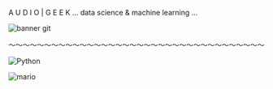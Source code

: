 A U D I O | G E E K
...  data science             &         machine learning  ...


![banner git](https://github.com/Alfonso-wav/Alfonso-wav/assets/138866994/5588b031-d0ec-4dd2-b506-aac3a6d0d9f8)

〜〜〜〜〜〜〜〜〜〜〜〜〜〜〜〜〜〜〜〜〜〜〜〜〜〜〜〜〜〜〜〜〜〜〜〜

![Python](https://user-images.githubusercontent.com/74038190/212257472-08e52665-c503-4bd9-aa20-f5a4dae769b5.gif)

![mario](https://user-images.githubusercontent.com/74038190/225813708-98b745f2-7d22-48cf-9150-083f1b00d6c9.gif)



<!---
Alfonso-wav/Alfonso-wav is a ✨ special ✨ repository because its `README.md` (this file) appears on your GitHub profile.
You can click the Preview link to take a look at your changes.
--->
